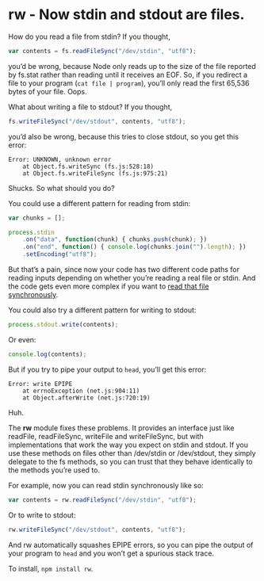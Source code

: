 # rw - Now stdin and stdout are files.

How do you read a file from stdin? If you thought,

```js
var contents = fs.readFileSync("/dev/stdin", "utf8");
```

you’d be wrong, because Node only reads up to the size of the file reported by fs.stat rather than reading until it receives an EOF. So, if you redirect a file to your program (`cat file | program`), you’ll only read the first 65,536 bytes of your file. Oops.

What about writing a file to stdout? If you thought,

```js
fs.writeFileSync("/dev/stdout", contents, "utf8");
```

you’d also be wrong, because this tries to close stdout, so you get this error:

```
Error: UNKNOWN, unknown error
    at Object.fs.writeSync (fs.js:528:18)
    at Object.fs.writeFileSync (fs.js:975:21)
```

Shucks. So what should you do?

You could use a different pattern for reading from stdin:

```js
var chunks = [];

process.stdin
    .on("data", function(chunk) { chunks.push(chunk); })
    .on("end", function() { console.log(chunks.join("").length); })
    .setEncoding("utf8");
```

But that’s a pain, since now your code has two different code paths for reading inputs depending on whether you’re reading a real file or stdin. And the code gets even more complex if you want to [read that file synchronously](https://github.com/mbostock/rw/blob/master/lib/rw/read-file-sync.js).

You could also try a different pattern for writing to stdout:

```js
process.stdout.write(contents);
```

Or even:

```js
console.log(contents);
```

But if you try to pipe your output to `head`, you’ll get this error:

```
Error: write EPIPE
    at errnoException (net.js:904:11)
    at Object.afterWrite (net.js:720:19)
```

Huh.

The **rw** module fixes these problems. It provides an interface just like readFile, readFileSync, writeFile and writeFileSync, but with implementations that work the way you expect on stdin and stdout. If you use these methods on files other than /dev/stdin or /dev/stdout, they simply delegate to the fs methods, so you can trust that they behave identically to the methods you’re used to.

For example, now you can read stdin synchronously like so:

```js
var contents = rw.readFileSync("/dev/stdin", "utf8");
```

Or to write to stdout:

```js
rw.writeFileSync("/dev/stdout", contents, "utf8");
```

And rw automatically squashes EPIPE errors, so you can pipe the output of your program to `head` and you won’t get a spurious stack trace.

To install, `npm install rw`.
